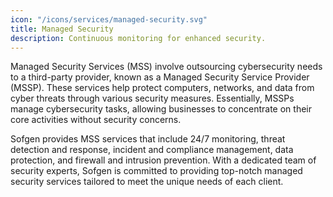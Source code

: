 ```yaml
---
icon: "/icons/services/managed-security.svg"
title: Managed Security
description: Continuous monitoring for enhanced security.
---
```

Managed Security Services (MSS) involve outsourcing cybersecurity needs to a third-party provider, known as a Managed Security Service Provider (MSSP). These services help protect computers, networks, and data from cyber threats through various security measures. Essentially, MSSPs manage cybersecurity tasks, allowing businesses to concentrate on their core activities without security concerns.

Sofgen provides MSS services that include 24/7 monitoring, threat detection and response, incident and compliance management, data protection, and firewall and intrusion prevention.  With a dedicated team of security experts, Sofgen is committed to providing top-notch managed security services tailored to meet the unique needs of each client.